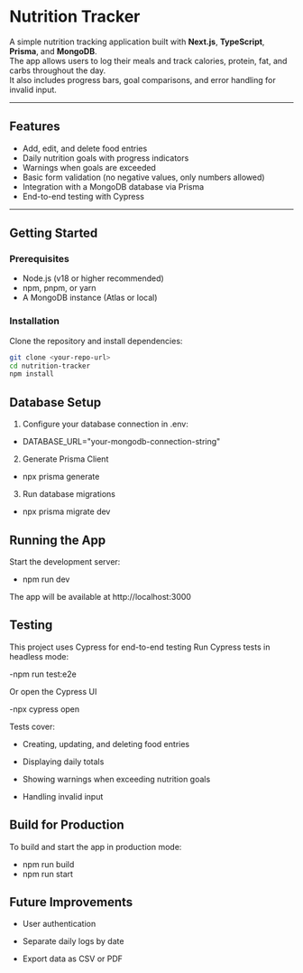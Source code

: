 # Nutrition Tracker

A simple nutrition tracking application built with **Next.js**, **TypeScript**, **Prisma**, and **MongoDB**.  
The app allows users to log their meals and track calories, protein, fat, and carbs throughout the day.  
It also includes progress bars, goal comparisons, and error handling for invalid input.

---

## Features

- Add, edit, and delete food entries
- Daily nutrition goals with progress indicators
- Warnings when goals are exceeded
- Basic form validation (no negative values, only numbers allowed)
- Integration with a MongoDB database via Prisma
- End-to-end testing with Cypress

---

## Getting Started

### Prerequisites

- Node.js (v18 or higher recommended)
- npm, pnpm, or yarn
- A MongoDB instance (Atlas or local)

### Installation

Clone the repository and install dependencies:

```bash
git clone <your-repo-url>
cd nutrition-tracker
npm install
```

## Database Setup

1. Configure your database connection in .env:

- DATABASE_URL="your-mongodb-connection-string"

2. Generate Prisma Client

- npx prisma generate

3. Run database migrations

- npx prisma migrate dev

## Running the App

Start the development server:

- npm run dev

The app will be available at http://localhost:3000

## Testing

This project uses Cypress for end-to-end testing
Run Cypress tests in headless mode:

-npm run test:e2e

Or open the Cypress UI

-npx cypress open

Tests cover:

- Creating, updating, and deleting food entries

- Displaying daily totals

- Showing warnings when exceeding nutrition goals

- Handling invalid input

## Build for Production

To build and start the app in production mode:

- npm run build
- npm run start

## Future Improvements

- User authentication

- Separate daily logs by date

- Export data as CSV or PDF
